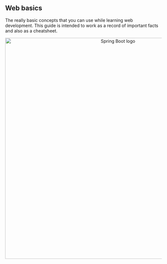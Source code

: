 ## Web basics

The really basic concepts that you can use while learning web development. This guide is intended to work as a record of important facts and also as a cheatsheet. 

<p align="center">
	<img alt="Spring Boot logo" width="710" src="https://user-images.githubusercontent.com/22565959/231868309-116e0a6d-e5c9-4834-a119-235656e087c7.png">

</p>
